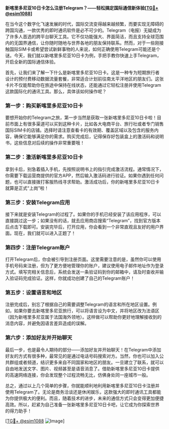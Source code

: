 **新喀里多尼亚10日卡怎么注册Telegram？——轻松搞定国际通信新体验[[TG💪+ @esim1088](https://t.me/s/esim1088)]**

在当今这个数字化飞速发展的时代，国际交流变得越来越频繁，而要实现无障碍的跨国沟通，一款优秀的即时通讯软件是必不可少的。Telegram（电报）无疑成为了许多人首选的跨平台聊天工具。它不仅功能强大、界面简洁，而且支持全球范围内的无国界通信，让你随时随地与世界各地的朋友保持联系。然而，对于一些刚接触国际SIM卡或希望尝试新鲜事物的人来说，如何正确使用Telegram可能还是个谜。今天，我们就以新喀里多尼亚10日卡为例，手把手教你快速上手Telegram，开启全新的国际通信体验。

首先，让我们来了解一下什么是新喀里多尼亚10日卡。这是一种专为短期旅行者设计的预付费移动数据流量套餐，非常适合计划前往南太平洋地区的朋友们。这张卡片不仅能帮助你在旅途中保持在线状态，还能通过它轻松注册并使用Telegram这款国际化的通讯工具。那么，具体该如何操作呢？

### 第一步：购买新喀里多尼亚10日卡

要想开始你的Telegram之旅，第一步当然是获取一张新喀里多尼亚10日卡啦！目前市面上有很多渠道可以买到这种卡片，比如各大电商平台、旅行社或者专门销售国际SIM卡的店铺。选择时请注意查看卡的有效期、覆盖区域以及包含的服务内容，确保它能够满足你的需求。购买完成后，记得保存好包装盒上的激活码和说明书，这些信息对后续的操作非常重要哦！

### 第二步：激活新喀里多尼亚10日卡

拿到卡后，别急着插入手机，先按照说明书上的指引完成激活流程。通常情况下，你需要下载运营商提供的官方APP，然后输入激活码进行验证。如果你遇到任何问题，也可以直接拨打客服热线寻求帮助。激活成功后，你的新喀里多尼亚10日卡就算是正式“上岗”啦！

### 第三步：安装Telegram应用

接下来就是安装Telegram的过程了。如果你的手机已经安装了该应用程序，可以直接跳过这一步；如果没有的话，就去应用商店搜索“Telegram”，找到官方版本后点击下载即可。安装完毕后，打开应用，你会看到一个非常直观且友好的用户界面。现在，我们就可以进入正题了！

### 第四步：注册Telegram账户

打开Telegram后，你会被引导到注册页面。这里需要注意的是，虽然你可以使用手机号码来注册，但为了更方便地管理你的账户，建议使用电子邮件地址作为登录方式。填写完相关信息后，系统会发送一条验证码到你的邮箱中，请及时查收并输入验证码完成验证。这样，你就成功创建了自己的Telegram账户！

### 第五步：设置语言和地区

注册完成后，别忘了根据自己的需要调整Telegram的语言和所在地区设置。例如，如果你要去新喀里多尼亚旅行，可以将语言设为中文，并将地区改为法语区（因为新喀里多尼亚属于法国海外领地）。这样做可以帮助你更好地理解接收到的消息内容，并避免因语言差异造成的误解。

### 第六步：添加好友并开始聊天

最后一步，也是最令人期待的部分——添加好友并开始聊天！在Telegram中添加好友的方式有很多种，最常见的是通过电话号码搜索对方。当然，你也可以加入公共群组或者频道，结识更多来自不同国家和地区的朋友。一旦建立了联系，就可以自由地发送文字、图片、视频甚至是语音消息了。借助新喀里多尼亚10日卡提供的高速网络连接，你会发现整个过程流畅无比，仿佛身处同一座城市一般。

总之，通过以上几个简单的步骤，你就能顺利地利用新喀里多尼亚10日卡注册并使用Telegram了。无论是商务洽谈还是休闲娱乐，这款强大的即时通讯工具都能为你提供极大的便利。而且，随着技术的进步，未来的通信方式只会变得更加便捷高效。所以，赶紧为自己准备一张新喀里多尼亚10日卡吧，让它成为你探索世界的得力助手！

[[TG💪+ @esim1088](https://t.me/s/esim1088) ![Image](https://i.postimg.cc/4NQfJmqS/Snipaste-2025-05-13-00-14-12.png)]